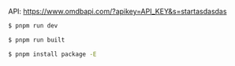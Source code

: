 API: https://www.omdbapi.com/?apikey=API_KEY&s=startasdasdas

```bash
$ pnpm run dev

$ pnpm run built
```

```bash
$ pnpm install package -E
```